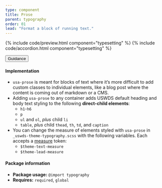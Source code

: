 ```yaml
---
type: component
title: Prose
parent: typography
order: 01
lead: "Format a block of running text."
---
```


<!-- prose section begin -->

{% include code/preview.html component="typesetting" %}
{% include code/accordion.html component="typesetting" %}
<div class="usa-accordion usa-accordion--bordered site-accordion-docs">
  <button class="usa-button-unstyled usa-accordion__button"
      aria-expanded="true" aria-controls="typesetting-docs">
    Guidance
  </button>
  <div id="typesetting-docs" class="usa-accordion__content site-component-usage">
    <h4 class="usa-heading">Implementation</h4>
    <ul class="usa-content-list">
      <li><code>usa-prose</code> is meant for blocks of text where it’s more difficult to add custom classes to individual elements, like a blog post where the content is coming out of markdown or a CMS.</li>
      <li>Adding <code>usa-prose</code> to any container adds USWDS default heading and body text styling to the following <strong>direct-child elements</strong>:
        <ul>
          <li><code>h1</code>-<code>h6</code></li>
          <li><code>p</code></li>
          <li><code>ul</code> and <code>ol</code>, <em>plus</em> child <code>li</code></li>
          <li><code>table</code>, <em>plus</em> child <code>thead</code>, <code>th</code>, <code>td</code>, and <code>caption</code></li>
        </ul>
      </li>
      <li>You can change the measure of elements styled with <code>usa-prose</code> in <code>_uswds-theme-typography.scss</code> with the following variables. Each accepts a <a class="token" href="{{ site.baseurl }}/design-tokens/typesetting/measure/">measure</a> token:
        <ul>
          <li><code>$theme-text-measure</code></li>
          <li><code>$theme-lead-measure</code></li>
        </ul>
      </li>
    </ul>
    <h4 class="usa-heading">Package information</h4>
    <ul class="usa-content-list">
      <li>
        <strong>Package usage:</strong> <code>@import typography</code>
      </li>
      <li>
        <strong>Requires:</strong> <code>required</code>, <code>global</code>
      </li>
    </ul>
  </div>
</div>
